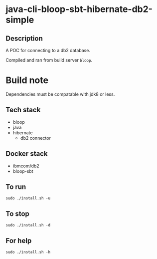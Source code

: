 # java-cli-bloop-sbt-hibernate-db2-simple

## Description
A POC for connecting to a db2 database.

Compiled and ran from build server `bloop`.

# Build note
Dependencies must be compatable with jdk8 or less.

## Tech stack
- bloop
- java
- hibernate
  - db2 connector

## Docker stack
- ibmcom/db2
- bloop-sbt

## To run
`sudo ./install.sh -u`

## To stop
`sudo ./install.sh -d`

## For help
`sudo ./install.sh -h`